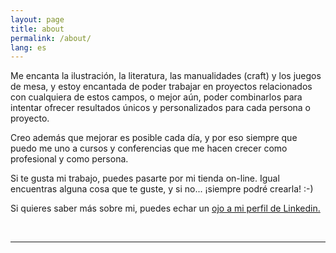 ```yaml
---
layout: page
title: about
permalink: /about/
lang: es
---
```


Me encanta la ilustración, la literatura, las manualidades (craft) y los juegos de mesa, y estoy encantada de poder trabajar en proyectos relacionados con cualquiera de estos campos, o mejor aún, poder combinarlos para intentar ofrecer resultados únicos y personalizados para cada persona o proyecto.

Creo además que mejorar es posible cada día, y por eso siempre que puedo me uno a cursos y conferencias que me hacen crecer como profesional y como persona.

Si te gusta mi trabajo, puedes pasarte por mi tienda on-line. Igual encuentras alguna cosa que te guste, y si no... ¡siempre podré crearla! :-)

Si quieres saber más sobre mi, puedes echar un <a href="https://www.linkedin.com/in/cristina-villar-fern%C3%A1ndez-b2655b144/">ojo a mi perfil de Linkedin.</a>


<br/>
<hr/>
<br/>
<span class="contacticon center">
	<a href="mailto:info@oceluna.com"><i class="fa fa-envelope-square"></i></a>
	<a href="https://www.linkedin.com/in/cristina-villar-fern%C3%A1ndez-b2655b144/" target="_blank"><i class="fa fa-linkedin-square"></i></a>
	<!--a href="http://tumblr.com" target="_blank"><i class="fa fa-tumblr-square"></i></a-->
	<a href="https://www.facebook.com/mundo.oceluna/" target="_blank"><i class="fa fa-facebook-square"></i></a>
	<a href="https://twitter.com/mundo_oceluna" target="_blank"><i class="fa fa-twitter-square"></i></a>
</span>

